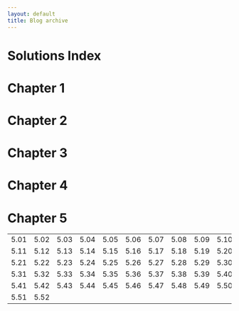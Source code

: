 ```yaml
---
layout: default
title: Blog archive
---
```

<div class="page-content wc-container">
  <h1>Solutions Index</h1>
  <h1>Chapter 1</h1>
  <h1>Chapter 2</h1>
  <h1>Chapter 3</h1>
  <h1>Chapter 4</h1>
  <h1>Chapter 5</h1>
  <table>
  <tbody>
  <tr>
  <td>5.01</td>
  <td>5.02</td>
  <td>5.03</td>
  <td>5.04</td>
  <td>5.05</td>
  <td>5.06</td>
  <td>5.07</td>
  <td>5.08</td>
  <td>5.09</td>
  <td>5.10</td>
  </tr>
  <tr>
  <td>5.11</td>
  <td>5.12</td>
  <td>5.13</td>
  <td>5.14</td>
  <td>5.15</td>
  <td>5.16</td>
  <td>5.17</td>
  <td>5.18</td>
  <td>5.19</td>
  <td>5.20</td>
  </tr>
  <tr>
  <td>5.21</td>
  <td>5.22</td>
  <td>5.23</td>
  <td>5.24</td>
  <td>5.25</td>
  <td>5.26</td>
  <td>5.27</td>
  <td>5.28</td>
  <td>5.29</td>
  <td>5.30</td>
  </tr>
  <tr>
  <td>5.31</td>
  <td>5.32</td>
  <td>5.33</td>
  <td>5.34</td>
  <td>5.35</td>
  <td>5.36</td>
  <td>5.37</td>
  <td>5.38</td>
  <td>5.39</td>
  <td>5.40</td>
  </tr>
  <tr>
  <td>5.41</td>
  <td>5.42</td>
  <td>5.43</td>
  <td>5.44</td>
  <td>5.45</td>
  <td>5.46</td>
  <td>5.47</td>
  <td>5.48</td>
  <td>5.49</td>
  <td>5.50</td>
  </tr>
  <tr>
  <td>5.51</td>
  <td>5.52</td>
  <td></td>
  <td></td>
  <td></td>
  <td></td>
  <td></td>
  <td></td>
  <td></td>
  <td></td>
  </tr>
  </tbody>
  </table>
</div>
